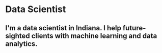 <html>
<head>
  <meta name="keywords" content="Learn Flask, Flask API"/>
  <meta name="author" content="Joseph Maulin"/>
  <meta name="description" content="A simple Flask ToDo list"/>
  <meta name="viewport" content="width=device-width"/>
  <meta charset="UTF-8">

  <link href="main.css" rel="stylesheet"></link>
</head>

<h1>Data Scientist</h1>


<h2>I'm a data scientist in Indiana. I help future-sighted clients with machine learning and data analytics.</h2>


</html>
